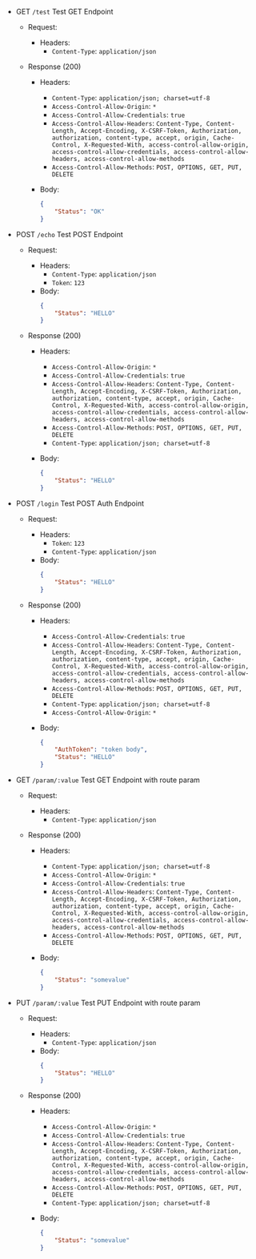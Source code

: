 
* GET `/test` Test GET Endpoint

   - Request:
      - Headers:
         - `Content-Type`: `application/json`

   - Response (200)
      - Headers:
         - `Content-Type`: `application/json; charset=utf-8`
         - `Access-Control-Allow-Origin`: `*`
         - `Access-Control-Allow-Credentials`: `true`
         - `Access-Control-Allow-Headers`: `Content-Type, Content-Length, Accept-Encoding, X-CSRF-Token, Authorization, authorization, content-type, accept, origin, Cache-Control, X-Requested-With, access-control-allow-origin, access-control-allow-credentials, access-control-allow-headers, access-control-allow-methods`
         - `Access-Control-Allow-Methods`: `POST, OPTIONS, GET, PUT, DELETE`

      - Body:
		```json
		{
			"Status": "OK"
		}
		```

* POST `/echo` Test POST Endpoint

   - Request:
      - Headers:
         - `Content-Type`: `application/json`
         - `Token`: `123`
      - Body:
		```json
		{
			"Status": "HELLO"
		}
		```

   - Response (200)
      - Headers:
         - `Access-Control-Allow-Origin`: `*`
         - `Access-Control-Allow-Credentials`: `true`
         - `Access-Control-Allow-Headers`: `Content-Type, Content-Length, Accept-Encoding, X-CSRF-Token, Authorization, authorization, content-type, accept, origin, Cache-Control, X-Requested-With, access-control-allow-origin, access-control-allow-credentials, access-control-allow-headers, access-control-allow-methods`
         - `Access-Control-Allow-Methods`: `POST, OPTIONS, GET, PUT, DELETE`
         - `Content-Type`: `application/json; charset=utf-8`

      - Body:
		```json
		{
			"Status": "HELLO"
		}
		```

* POST `/login` Test POST Auth Endpoint

   - Request:
      - Headers:
         - `Token`: `123`
         - `Content-Type`: `application/json`
      - Body:
		```json
		{
			"Status": "HELLO"
		}
		```

   - Response (200)
      - Headers:
         - `Access-Control-Allow-Credentials`: `true`
         - `Access-Control-Allow-Headers`: `Content-Type, Content-Length, Accept-Encoding, X-CSRF-Token, Authorization, authorization, content-type, accept, origin, Cache-Control, X-Requested-With, access-control-allow-origin, access-control-allow-credentials, access-control-allow-headers, access-control-allow-methods`
         - `Access-Control-Allow-Methods`: `POST, OPTIONS, GET, PUT, DELETE`
         - `Content-Type`: `application/json; charset=utf-8`
         - `Access-Control-Allow-Origin`: `*`

      - Body:
		```json
		{
			"AuthToken": "token body",
			"Status": "HELLO"
		}
		```

* GET `/param/:value` Test GET Endpoint with route param

   - Request:
      - Headers:
         - `Content-Type`: `application/json`

   - Response (200)
      - Headers:
         - `Content-Type`: `application/json; charset=utf-8`
         - `Access-Control-Allow-Origin`: `*`
         - `Access-Control-Allow-Credentials`: `true`
         - `Access-Control-Allow-Headers`: `Content-Type, Content-Length, Accept-Encoding, X-CSRF-Token, Authorization, authorization, content-type, accept, origin, Cache-Control, X-Requested-With, access-control-allow-origin, access-control-allow-credentials, access-control-allow-headers, access-control-allow-methods`
         - `Access-Control-Allow-Methods`: `POST, OPTIONS, GET, PUT, DELETE`

      - Body:
		```json
		{
			"Status": "somevalue"
		}
		```

* PUT `/param/:value` Test PUT Endpoint with route param

   - Request:
      - Headers:
         - `Content-Type`: `application/json`
      - Body:
		```json
		{
			"Status": "HELLO"
		}
		```

   - Response (200)
      - Headers:
         - `Access-Control-Allow-Origin`: `*`
         - `Access-Control-Allow-Credentials`: `true`
         - `Access-Control-Allow-Headers`: `Content-Type, Content-Length, Accept-Encoding, X-CSRF-Token, Authorization, authorization, content-type, accept, origin, Cache-Control, X-Requested-With, access-control-allow-origin, access-control-allow-credentials, access-control-allow-headers, access-control-allow-methods`
         - `Access-Control-Allow-Methods`: `POST, OPTIONS, GET, PUT, DELETE`
         - `Content-Type`: `application/json; charset=utf-8`

      - Body:
		```json
		{
			"Status": "somevalue"
		}
		```
